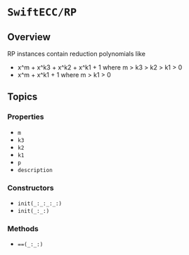 # ``SwiftECC/RP``

## Overview
RP instances contain reduction polynomials like

* x^m + x^k3 + x^k2 + x^k1 + 1 where m > k3 > k2 > k1 > 0
* x^m + x^k1 + 1 where m > k1 > 0

## Topics

### Properties

- ``m``
- ``k3``
- ``k2``
- ``k1``
- ``p``
- ``description``

### Constructors

- ``init(_:_:_:_:)``
- ``init(_:_:)``

### Methods

- ``==(_:_:)``

